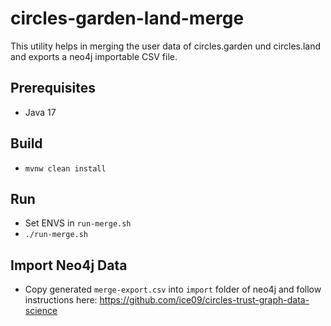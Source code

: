 # circles-garden-land-merge

This utility helps in merging the user data of circles.garden und circles.land and exports a neo4j importable CSV file.

## Prerequisites

* Java 17

## Build

* `mvnw clean install`

## Run

* Set ENVS in `run-merge.sh`
* `./run-merge.sh`

## Import Neo4j Data

* Copy generated `merge-export.csv` into `import` folder of neo4j and follow instructions here:  https://github.com/ice09/circles-trust-graph-data-science
 
